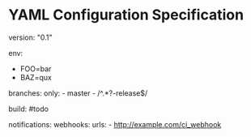 # YAML Configuration Specification
version: "0.1"

env:
  - FOO=bar
  - BAZ=qux

branches:
  only:
    - master
    - /^.*?-release$/

build:
#todo

notifications:
  webhooks:
    urls:
      - http://example.com/ci_webhook
